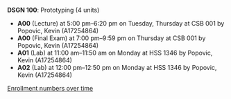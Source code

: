 **DSGN 100**: Prototyping (4 units)

- **A00** (Lecture) at 5:00 pm–6:20 pm on Tuesday, Thursday at CSB 001 by Popovic, Kevin (A17254864)
- **A00** (Final Exam) at 7:00 pm–9:59 pm on Thursday at CSB 001 by Popovic, Kevin (A17254864)
- **A01** (Lab) at 11:00 am–11:50 am on Monday at HSS 1346 by Popovic, Kevin (A17254864)
- **A02** (Lab) at 12:00 pm–12:50 pm on Monday at HSS 1346 by Popovic, Kevin (A17254864)

[Enrollment numbers over time](./DSGN100.tsv)
